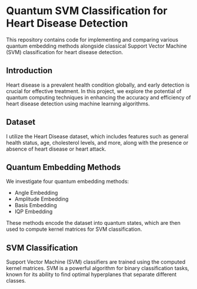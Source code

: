 # Quantum SVM Classification for Heart Disease Detection

This repository contains code for implementing and comparing various quantum embedding methods alongside classical Support Vector Machine (SVM) classification for heart disease detection.

## Introduction

Heart disease is a prevalent health condition globally, and early detection is crucial for effective treatment. In this project, we explore the potential of quantum computing techniques in enhancing the accuracy and efficiency of heart disease detection using machine learning algorithms.

## Dataset

I utilize the Heart Disease dataset, which includes features such as general health status, age, cholesterol levels, and more, along with the presence or absence of heart disease or heart attack.

## Quantum Embedding Methods

We investigate four quantum embedding methods:
- Angle Embedding
- Amplitude Embedding
- Basis Embedding
- IQP Embedding

These methods encode the dataset into quantum states, which are then used to compute kernel matrices for SVM classification.

## SVM Classification

Support Vector Machine (SVM) classifiers are trained using the computed kernel matrices. SVM is a powerful algorithm for binary classification tasks, known for its ability to find optimal hyperplanes that separate different classes.


